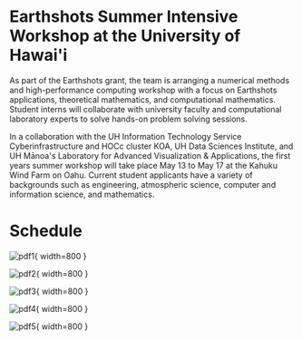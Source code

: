 # Earthshots Summer Intensive Workshop at the University of Hawai'i
As part of the Earthshots grant, the team is arranging a numerical methods and high-performance computing workshop with a focus on Earthshots applications, theoretical mathematics, and computational mathematics. Student interns will collaborate with university faculty and computational laboratory experts to solve hands-on problem solving sessions.

In a collaboration with the UH Information Technology Service Cyberinfrastructure and HOCc cluster KOA, UH Data Sciences Institute, and UH Mānoa's Laboratory for Advanced Visualization & Applications, the first years summer workshop will take place May 13 to May 17 at the Kahuku Wind Farm on Oahu. Current student applicants have a variety of backgrounds such as engineering, atmospheric science, computer and information science, and mathematics.

# Schedule
![pdf1](img/schedule/EarthShot-SummerSchool-Agenda-2-1.png){ width=800 }

![pdf2](img/schedule/EarthShot-SummerSchool-Agenda-2-2.png){ width=800 }

![pdf3](img/schedule/EarthShot-SummerSchool-Agenda-2-3.png){ width=800 }

![pdf4](img/schedule/EarthShot-SummerSchool-Agenda-2-4.png){ width=800 }

![pdf5](img/schedule/EarthShot-SummerSchool-Agenda-2-5.png){ width=800 }
